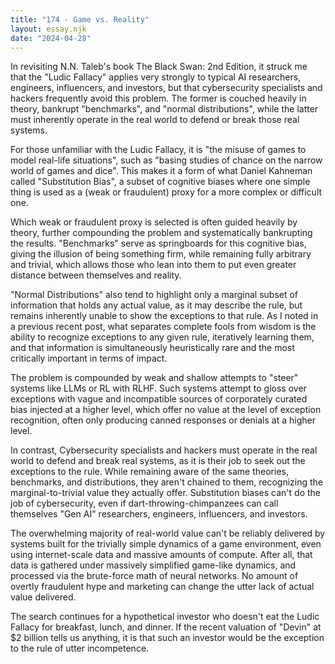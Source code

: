 ```yaml
---
title: "174 - Game vs. Reality"
layout: essay.njk
date: "2024-04-28"
---
```


In revisiting N.N. Taleb's book The Black Swan: 2nd Edition, it struck me that the "Ludic Fallacy" applies very strongly to typical AI researchers, engineers, influencers, and investors, but that cybersecurity specialists and hackers frequently avoid this problem. The former is couched heavily in theory, bankrupt "benchmarks", and "normal distributions", while the latter must inherently operate in the real world to defend or break those real systems.

For those unfamiliar with the Ludic Fallacy, it is "the misuse of games to model real-life situations", such as "basing studies of chance on the narrow world of games and dice". This makes it a form of what Daniel Kahneman called "Substitution Bias", a subset of cognitive biases where one simple thing is used as a (weak or fraudulent) proxy for a more complex or difficult one.

Which weak or fraudulent proxy is selected is often guided heavily by theory, further compounding the problem and systematically bankrupting the results. "Benchmarks" serve as springboards for this cognitive bias, giving the illusion of being something firm, while remaining fully arbitrary and trivial, which allows those who lean into them to put even greater distance between themselves and reality.

"Normal Distributions" also tend to highlight only a marginal subset of information that holds any actual value, as it may describe the rule, but remains inherently unable to show the exceptions to that rule. As I noted in a previous recent post, what separates complete fools from wisdom is the ability to recognize exceptions to any given rule, iteratively learning them, and that information is simultaneously heuristically rare and the most critically important in terms of impact.

The problem is compounded by weak and shallow attempts to "steer" systems like LLMs or RL with RLHF. Such systems attempt to gloss over exceptions with vague and incompatible sources of corporately curated bias injected at a higher level, which offer no value at the level of exception recognition, often only producing canned responses or denials at a higher level.

In contrast, Cybersecurity specialists and hackers must operate in the real world to defend and break real systems, as it is their job to seek out the exceptions to the rule. While remaining aware of the same theories, benchmarks, and distributions, they aren't chained to them, recognizing the marginal-to-trivial value they actually offer. Substitution biases can't do the job of cybersecurity, even if dart-throwing-chimpanzees can call themselves "Gen AI" researchers, engineers, influencers, and investors.

The overwhelming majority of real-world value can't be reliably delivered by systems built for the trivially simple dynamics of a game environment, even using internet-scale data and massive amounts of compute. After all, that data is gathered under massively simplified game-like dynamics, and processed via the brute-force math of neural networks. No amount of overtly fraudulent hype and marketing can change the utter lack of actual value delivered.

The search continues for a hypothetical investor who doesn't eat the Ludic Fallacy for breakfast, lunch, and dinner. If the recent valuation of "Devin" at $2 billion tells us anything, it is that such an investor would be the exception to the rule of utter incompetence.
